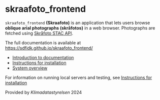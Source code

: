 # skraafoto_frontend

`skraafoto_frontend` **(Skraafoto)** is an application that lets users browse **oblique arial photographs (skråfotos)** in a web browser.
Photographs are fetched using [Skråfoto STAC API](https://github.com/SDFIdk/skraafoto_stac_public/blob/main/dokumentation.md).

The full documentation is available at https://sdfidk.github.io/skraafoto_frontend/

- [Introduction to documentation](https://sdfidk.github.io/skraafoto_frontend/)
- [Instructions for installation](https://sdfidk.github.io/skraafoto_frontend/tutorial-installing.html)
- [System overview](https://sdfidk.github.io/skraafoto_frontend/tutorial-overview.html)

For information on running local servers and testing, see [Instructions for installation](https://sdfidk.github.io/skraafoto_frontend/tutorial-installing.html)

Provided by *Klimadatastyrelsen* 2024